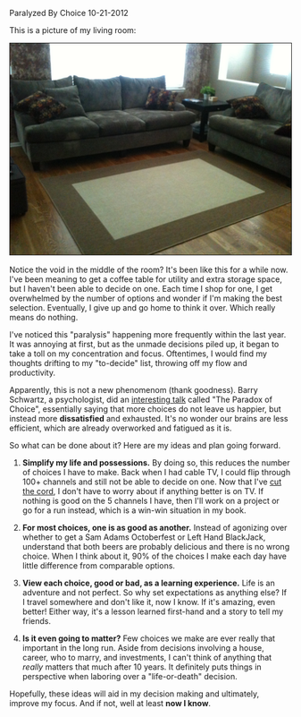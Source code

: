 Paralyzed By Choice
10-21-2012

This is a picture of my living room:

<img src="/static/living-room.jpg" width="560px" height="" class="center" border="1px solid" />

Notice the void in the middle of the room? It's been like this for a while now. I've been meaning to get a coffee table for utility and extra storage space, but I haven't been able to decide on one. Each time I shop for one, I get overwhelmed by the number of options and wonder if I'm making the best selection. Eventually, I give up and go home to think it over. Which really means do nothing.

I've noticed this "paralysis" happening more frequently within the last year. It was annoying at first, but as the unmade decisions piled up, it began to take a toll on my concentration and focus. Oftentimes, I would find my thoughts drifting to my "to-decide" list, throwing off my flow and productivity.

Apparently, this is not a new phenomenom (thank goodness). Barry Schwartz, a psychologist, did an [interesting talk][1] called "The Paradox of Choice", essentially saying that more choices do not leave us happier, but instead more **dissatisfied** and exhausted. It's no wonder our brains are less efficient, which are already overworked and fatigued as it is.

So what can be done about it? Here are my ideas and plan going forward.

1. **Simplify my life and possessions.** By doing so, this reduces the number of choices I have to make. Back when I had cable TV, I could flip through 100+ channels and still not be able to decide on one. Now that I've [cut the cord][2], I don't have to worry about if anything better is on TV. If nothing is good on the 5 channels I have, then I'll work on a project or go for a run instead, which is a win-win situation in my book.

2. **For most choices, one is as good as another.** Instead of agonizing over whether to get a Sam Adams Octoberfest or Left Hand BlackJack, understand that both beers are probably delicious and there is no wrong choice. When I think about it, 90% of the choices I make each day have little difference from comparable options.

3. **View each choice, good or bad, as a learning experience.** Life is an adventure and not perfect. So why set expectations as anything else? If I travel somewhere and don't like it, now I know. If it's amazing, even better! Either way, it's a lesson learned first-hand and a story to tell my friends.

4. **Is it even going to matter?** Few choices we make are ever really that important in the long run. Aside from decisions involving a house, career, who to marry, and investments, I can't think of anything that *really* matters that much after 10 years. It definitely puts things in perspective when laboring over a "life-or-death" decision.

Hopefully, these ideas will aid in my decision making and ultimately, improve my focus. And if not, well at least **now I know**.

[1]: http://www.ted.com/talks/barry_schwartz_on_the_paradox_of_choice.html
[2]: http://alexanderle.com/blog/2012/neatflix-my-netflix-api-demo.html
